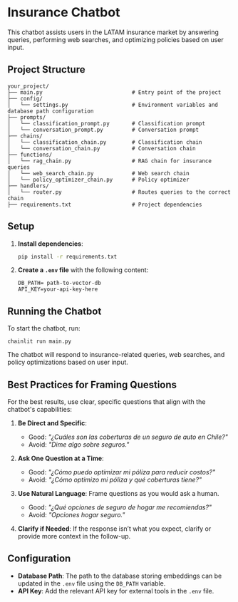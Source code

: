 # Insurance Chatbot

This chatbot assists users in the LATAM insurance market by answering queries, performing web searches, and optimizing policies based on user input.

## Project Structure

```
your_project/
├── main.py                            # Entry point of the project
├── config/
│   └── settings.py                    # Environment variables and database path configuration
├── prompts/
│   └── classification_prompt.py       # Classification prompt
│   └── conversation_prompt.py         # Conversation prompt
├── chains/
│   └── classification_chain.py        # Classification chain
│   └── conversation_chain.py          # Conversation chain
├── functions/
│   └── rag_chain.py                   # RAG chain for insurance queries
│   └── web_search_chain.py            # Web search chain
│   └── policy_optimizer_chain.py      # Policy optimizer
├── handlers/
│   └── router.py                      # Routes queries to the correct chain
├── requirements.txt                   # Project dependencies
```

## Setup

1. **Install dependencies**:

   ```bash
   pip install -r requirements.txt
   ```

2. **Create a `.env` file** with the following content:

   ```plaintext
   DB_PATH= path-to-vector-db
   API_KEY=your-api-key-here
   ```

## Running the Chatbot

To start the chatbot, run:

```
chainlit run main.py
```

The chatbot will respond to insurance-related queries, web searches, and policy optimizations based on user input.

## Best Practices for Framing Questions

For the best results, use clear, specific questions that align with the chatbot's capabilities:

1. **Be Direct and Specific**:
   - Good: *"¿Cuáles son las coberturas de un seguro de auto en Chile?"*
   - Avoid: *"Dime algo sobre seguros."*

2. **Ask One Question at a Time**:
   - Good: *"¿Cómo puedo optimizar mi póliza para reducir costos?"*
   - Avoid: *"¿Cómo optimizo mi póliza y qué coberturas tiene?"*

3. **Use Natural Language**: Frame questions as you would ask a human.
   - Good: *"¿Qué opciones de seguro de hogar me recomiendas?"*
   - Avoid: *"Opciones hogar seguro."*

4. **Clarify if Needed**: If the response isn’t what you expect, clarify or provide more context in the follow-up.

## Configuration

- **Database Path**: The path to the database storing embeddings can be updated in the `.env` file using the `DB_PATH` variable.
- **API Key**: Add the relevant API key for external tools in the `.env` file.
